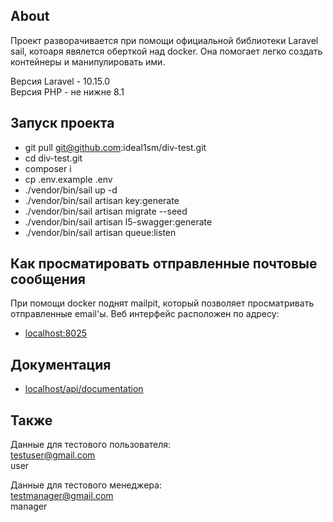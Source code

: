 ## About
Проект разворачивается при помощи официальной библиотеки Laravel sail, котоаря явялется оберткой над docker. Она помогает легко создать контейнеры и манипулировать ими.

Версия Laravel - 10.15.0<br>
Версия PHP - не нижне 8.1

## Запуск проекта

- git pull git@github.com:ideal1sm/div-test.git
- cd div-test.git
- composer i
- cp .env.example .env
- ./vendor/bin/sail up -d
- ./vendor/bin/sail artisan key:generate
- ./vendor/bin/sail artisan migrate --seed
- ./vendor/bin/sail artisan l5-swagger:generate
- ./vendor/bin/sail artisan queue:listen

## Как просматировать отправленные почтовые сообщения

При помощи docker поднят mailpit, который позволяет просматривать отправленные email'ы. Веб интерфейс расположен по адресу:

- [localhost:8025]()

## Документация

- [localhost/api/documentation]()

## Также

Данные для тестового пользователя:<br>
testuser@gmail.com<br>
user

Данные для тестового менеджера:<br>
testmanager@gmail.com<br>
manager
